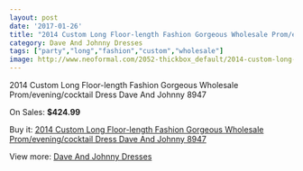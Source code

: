 ```yaml
---
layout: post
date: '2017-01-26'
title: "2014 Custom Long Floor-length Fashion Gorgeous Wholesale Prom/evening/cocktail Dress Dave And Johnny 8947"
category: Dave And Johnny Dresses
tags: ["party","long","fashion","custom","wholesale"]
image: http://www.neoformal.com/2052-thickbox_default/2014-custom-long-floor-length-fashion-gorgeous-wholesale-prom-evening-cocktail-dress-dave-and-johnny-8947.jpg
---
```

2014 Custom Long Floor-length Fashion Gorgeous Wholesale Prom/evening/cocktail Dress Dave And Johnny 8947

On Sales: **$424.99**
<a href="https://www.neoformal.com/en/dave-and-johnny-dresses/751-2014-custom-long-floor-length-fashion-gorgeous-wholesale-prom-evening-cocktail-dress-dave-and-johnny-8947.html"><amp-img layout="responsive" width="600" height="600" src="//www.neoformal.com/2052-thickbox_default/2014-custom-long-floor-length-fashion-gorgeous-wholesale-prom-evening-cocktail-dress-dave-and-johnny-8947.jpg" alt="2014 Custom Long Floor-length Fashion Gorgeous Wholesale Prom/evening/cocktail Dress Dave And Johnny 8947 0" /></a>
<a href="https://www.neoformal.com/en/dave-and-johnny-dresses/751-2014-custom-long-floor-length-fashion-gorgeous-wholesale-prom-evening-cocktail-dress-dave-and-johnny-8947.html"><amp-img layout="responsive" width="600" height="600" src="//www.neoformal.com/2053-thickbox_default/2014-custom-long-floor-length-fashion-gorgeous-wholesale-prom-evening-cocktail-dress-dave-and-johnny-8947.jpg" alt="2014 Custom Long Floor-length Fashion Gorgeous Wholesale Prom/evening/cocktail Dress Dave And Johnny 8947 1" /></a>

Buy it: [2014 Custom Long Floor-length Fashion Gorgeous Wholesale Prom/evening/cocktail Dress Dave And Johnny 8947](https://www.neoformal.com/en/dave-and-johnny-dresses/751-2014-custom-long-floor-length-fashion-gorgeous-wholesale-prom-evening-cocktail-dress-dave-and-johnny-8947.html "2014 Custom Long Floor-length Fashion Gorgeous Wholesale Prom/evening/cocktail Dress Dave And Johnny 8947")

View more: [Dave And Johnny Dresses](https://www.neoformal.com/en/9-dave-and-johnny-dresses "Dave And Johnny Dresses")